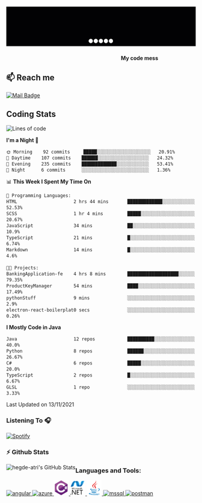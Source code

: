 ![](https://github.com/hegde-atri/hegde-atri/blob/main/ezgif.com-gif-maker.gif)
#### &nbsp;&nbsp;&nbsp;&nbsp;&nbsp;&nbsp;&nbsp;&nbsp;&nbsp;&nbsp;&nbsp;&nbsp;&nbsp;&nbsp;&nbsp;&nbsp;&nbsp;&nbsp;&nbsp;&nbsp;&nbsp;&nbsp;&nbsp;&nbsp;&nbsp;&nbsp;&nbsp;&nbsp;&nbsp;&nbsp;&nbsp;&nbsp;&nbsp;&nbsp;&nbsp;&nbsp;&nbsp;&nbsp;&nbsp;&nbsp;&nbsp;&nbsp;&nbsp;&nbsp;&nbsp;&nbsp;&nbsp;&nbsp;&nbsp;&nbsp;&nbsp;&nbsp;&nbsp;&nbsp;&nbsp;&nbsp;&nbsp;&nbsp;&nbsp;&nbsp;&nbsp;&nbsp;&nbsp;&nbsp;&nbsp;&nbsp;&nbsp;&nbsp;&nbsp;&nbsp;&nbsp;&nbsp;&nbsp;&nbsp;&nbsp;&nbsp;&nbsp;&nbsp;&nbsp;&nbsp;&nbsp;&nbsp;&nbsp;&nbsp;&nbsp;&nbsp;&nbsp;&nbsp;&nbsp;&nbsp;&nbsp; My code mess



## 📫 Reach me
[![Mail Badge](https://img.shields.io/badge/-hegde_atri-c0392b?style=flat&labelColor=c0392b&logo=gmail&logoColor=white)](mailto:dev.hegdeatri@gmail.com)

## Coding Stats

<!--START_SECTION:waka-->
![Lines of code](https://img.shields.io/badge/From%20Hello%20World%20I%27ve%20Written-1.0%20million%20lines%20of%20code-blue)

**I'm a Night 🦉** 

```text
🌞 Morning    92 commits     █████░░░░░░░░░░░░░░░░░░░░   20.91% 
🌆 Daytime    107 commits    ██████░░░░░░░░░░░░░░░░░░░   24.32% 
🌃 Evening    235 commits    █████████████░░░░░░░░░░░░   53.41% 
🌙 Night      6 commits      ░░░░░░░░░░░░░░░░░░░░░░░░░   1.36%

```


📊 **This Week I Spent My Time On** 

```text
💬 Programming Languages: 
HTML                     2 hrs 44 mins       █████████████░░░░░░░░░░░░   52.53% 
SCSS                     1 hr 4 mins         █████░░░░░░░░░░░░░░░░░░░░   20.67% 
JavaScript               34 mins             ██░░░░░░░░░░░░░░░░░░░░░░░   10.9% 
TypeScript               21 mins             █░░░░░░░░░░░░░░░░░░░░░░░░   6.74% 
Markdown                 14 mins             █░░░░░░░░░░░░░░░░░░░░░░░░   4.6%

🐱‍💻 Projects: 
BankingApplication-fe    4 hrs 8 mins        ███████████████████░░░░░░   79.35% 
ProductKeyManager        54 mins             ████░░░░░░░░░░░░░░░░░░░░░   17.49% 
pythonStuff              9 mins              ░░░░░░░░░░░░░░░░░░░░░░░░░   2.9% 
electron-react-boilerplat0 secs              ░░░░░░░░░░░░░░░░░░░░░░░░░   0.26%

```

**I Mostly Code in Java** 

```text
Java                     12 repos            ██████████░░░░░░░░░░░░░░░   40.0% 
Python                   8 repos             ██████░░░░░░░░░░░░░░░░░░░   26.67% 
C#                       6 repos             █████░░░░░░░░░░░░░░░░░░░░   20.0% 
TypeScript               2 repos             █░░░░░░░░░░░░░░░░░░░░░░░░   6.67% 
GLSL                     1 repo              ░░░░░░░░░░░░░░░░░░░░░░░░░   3.33%

```



 Last Updated on 13/11/2021
<!--END_SECTION:waka-->

### Listening To 🎧
[![Spotify](https://novatorem-hegde-atri.vercel.app/api/spotify)](https://open.spotify.com/user/hegde_atri)

### :zap: Github Stats
  <img align="left" alt="hegde-atri's GitHub Stats" src="https://github-readme-stats-hegde-atri.vercel.app/api?username=hegde-atri&show_icons=true&hide_border=true&theme=dracula" />

<h3 align="left">Languages and Tools:</h3>
<p align="left"> <a href="https://angular.io" target="_blank"> <img src="https://angular.io/assets/images/logos/angular/angular.svg" alt="angular" width="40" height="40"/> </a> <a href="https://azure.microsoft.com/en-in/" target="_blank"> <img src="https://www.vectorlogo.zone/logos/microsoft_azure/microsoft_azure-icon.svg" alt="azure" width="40" height="40"/> </a> <a href="https://www.w3schools.com/cs/" target="_blank"> <img src="https://raw.githubusercontent.com/devicons/devicon/master/icons/csharp/csharp-original.svg" alt="csharp" width="40" height="40"/> </a> <a href="https://dotnet.microsoft.com/" target="_blank"> <img src="https://raw.githubusercontent.com/devicons/devicon/master/icons/dot-net/dot-net-original-wordmark.svg" alt="dotnet" width="40" height="40"/> </a> <a href="https://www.java.com" target="_blank"> <img src="https://raw.githubusercontent.com/devicons/devicon/master/icons/java/java-original.svg" alt="java" width="40" height="40"/> </a> <a href="https://www.microsoft.com/en-us/sql-server" target="_blank"> <img src="https://www.svgrepo.com/show/303229/microsoft-sql-server-logo.svg" alt="mssql" width="40" height="40"/> </a> <a href="https://postman.com" target="_blank"> <img src="https://www.vectorlogo.zone/logos/getpostman/getpostman-icon.svg" alt="postman" width="40" height="40"/> </a> </p>
